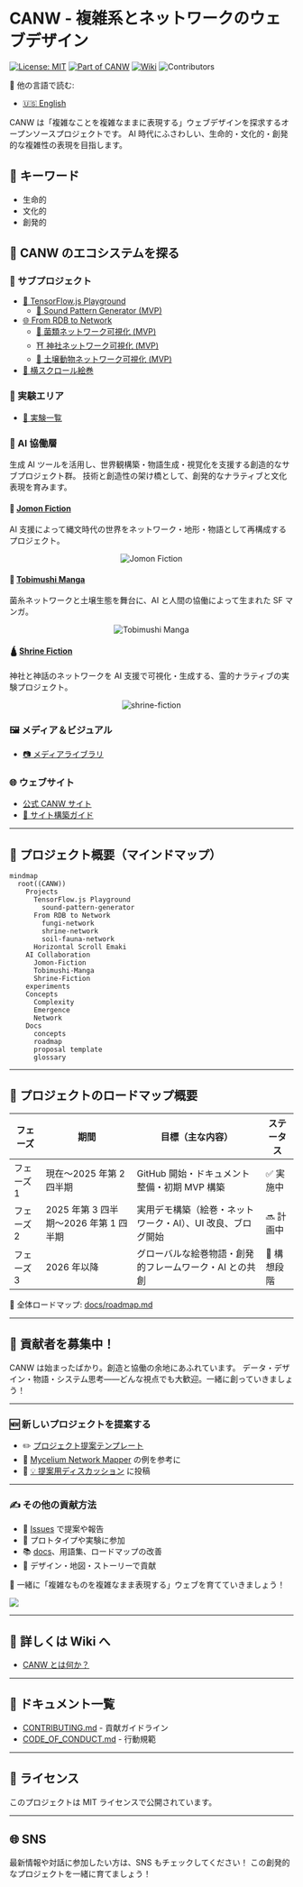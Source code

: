 # CANW - 複雑系とネットワークのウェブデザイン

[![License: MIT](https://img.shields.io/badge/License-MIT-green.svg)](./LICENSE)
[![Part of CANW](https://img.shields.io/badge/CANW-ecosystem-blueviolet)](https://github.com/satoshi-create/complexity-and-network-webdesign)
[![Wiki](https://img.shields.io/badge/Wiki-Explore%20More-blue)](https://github.com/satoshi-create/complexity-and-network-webdesign/wiki)
![Contributors](https://img.shields.io/github/contributors/satoshi-create/complexity-and-network-webdesign?color=brightgreen)

📘 他の言語で読む:

- [🇺🇸 English](./README.md)

CANW は「複雑なことを複雑なままに表現する」ウェブデザインを探求するオープンソースプロジェクトです。
AI 時代にふさわしい、生命的・文化的・創発的な複雑性の表現を目指します。

## 🔑 キーワード

- 生命的
- 文化的
- 創発的

## 🧭 CANW のエコシステムを探る

### 📂 サブプロジェクト

- [🤖 TensorFlow.js Playground](./projects/tensorflowjs-playground/README.md)
  - [🎼 Sound Pattern Generator (MVP)](./projects/tensorflowjs-playground/sound-pattern-generator/README.md)
- [🌐 From RDB to Network](./projects/from-rdb-to-network/README.md)
  - [🍄 菌類ネットワーク可視化 (MVP)](./projects/from-rdb-to-network/fungi-network/README.md)
  - [⛩ 神社ネットワーク可視化 (MVP)](./projects/from-rdb-to-network/shrine-network/README.md)
  - [🐜 土壌動物ネットワーク可視化 (MVP)](./projects/from-rdb-to-network/soil-fauna-network/README.md)
- [📜 横スクロール絵巻](./projects/horizontal-scroll-emaki/README.md)

### 🔬 実験エリア

- [🧪 実験一覧](./experiments/README.md)

### 🤖 AI 協働層

生成 AI ツールを活用し、世界観構築・物語生成・視覚化を支援する創造的なサブプロジェクト群。
技術と創造性の架け橋として、創発的なナラティブと文化表現を育みます。

#### 📘 [Jomon Fiction](./ai-collaboration/Jomon-Fiction/)

AI 支援によって縄文時代の世界をネットワーク・地形・物語として再構成するプロジェクト。

<p align="center">
  <img src="./ai-collaboration/Jomon-Fiction/4_publication-layer/scene_001_magatama/story_001_magatama.png" alt="Jomon Fiction">
</p>

#### 🦠 [Tobimushi Manga](./ai-collaboration/tobimushi-manga/)

菌糸ネットワークと土壌生態を舞台に、AI と人間の協働によって生まれた SF マンガ。

<p align="center">
  <img src="./ai-collaboration/tobimushi-manga/visual-assets/tobimushi-manga_hero.png" alt="Tobimushi Manga">
</p>

#### 🛕 [Shrine Fiction](./ai-collaboration/shrine-fiction/)

神社と神話のネットワークを AI 支援で可視化・生成する、霊的ナラティブの実験プロジェクト。

<p align="center">
  <img src="./ai-collaboration/shrine-fiction/visual-assets/shrine-fiction_hero.png" alt="shrine-fiction">
</p>

### 🖼️ メディア＆ビジュアル

- [📷 メディアライブラリ](./media/README.md)

### 🌐 ウェブサイト

- [公式 CANW サイト](https://complexity-and-network-webdesign.vercel.app/)
- [📘 サイト構築ガイド](./site/README.md)

---

## 🧠 プロジェクト概要（マインドマップ）

```mermaid
mindmap
  root((CANW))
    Projects
      TensorFlow.js Playground
        sound-pattern-generator
      From RDB to Network
        fungi-network
        shrine-network
        soil-fauna-network
      Horizontal Scroll Emaki
    AI Collaboration
      Jomon-Fiction
      Tobimushi-Manga
      Shrine-Fiction
    experiments
    Concepts
      Complexity
      Emergence
      Network
    Docs
      concepts
      roadmap
      proposal template
      glossary
```

---

## 🧭 プロジェクトのロードマップ概要

| フェーズ   | 期間                                   | 目標（主な内容）                                            | ステータス  |
| ---------- | -------------------------------------- | ----------------------------------------------------------- | ----------- |
| フェーズ 1 | 現在〜2025 年第 2 四半期               | GitHub 開始・ドキュメント整備・初期 MVP 構築                | ✅ 実施中   |
| フェーズ 2 | 2025 年第 3 四半期〜2026 年第 1 四半期 | 実用デモ構築（絵巻・ネットワーク・AI）、UI 改良、ブログ開始 | 🔜 計画中   |
| フェーズ 3 | 2026 年以降                            | グローバルな絵巻物語・創発的フレームワーク・AI との共創     | 🌌 構想段階 |

📖 全体ロードマップ: [docs/roadmap.md](./docs/roadmap.md)

---

## 🌟 貢献者を募集中！

CANW は始まったばかり。創造と協働の余地にあふれています。
データ・デザイン・物語・システム思考——どんな視点でも大歓迎。一緒に創っていきましょう！

---

### 🆕 新しいプロジェクトを提案する

- ✏️ [プロジェクト提案テンプレート](./docs/new_project_propesal/new_project_propesal.md)
- 🌿 [Mycelium Network Mapper](./docs/new_project_propesal/sample/mycelium-network-mapper.md) の例を参考に
- 💬 [💡 提案用ディスカッション](https://github.com/satoshi-create/complexity-and-network-webdesign/discussions/categories/-proposals) に投稿

---

### ✍️ その他の貢献方法

- 📌 [Issues](https://github.com/satoshi-create/complexity-and-network-webdesign/issues) で提案や報告
- 🧪 プロトタイプや実験に参加
- 📚 [docs](./docs/README.md)、用語集、ロードマップの改善
- 🎨 デザイン・地図・ストーリーで貢献

🌱 一緒に「複雑なものを複雑なまま表現する」ウェブを育てていきましょう！

<a href="https://github.com/satoshi-create/complexity-and-network-webdesign/graphs/contributors">
  <img src="https://contrib.rocks/image?repo=satoshi-create/complexity-and-network-webdesign" />
</a>

---

## 📘 詳しくは Wiki へ

- [CANW とは何か？](https://github.com/satoshi-create/complexity-and-network-webdesign/wiki/What-is-CANW%3F)

---

## 📖 ドキュメント一覧

- [CONTRIBUTING.md](./CONTRIBUTING.md) - 貢献ガイドライン
- [CODE_OF_CONDUCT.md](./CODE_OF_CONDUCT.md) - 行動規範

---

## 📜 ライセンス

このプロジェクトは MIT ライセンスで公開されています。

---

## 🌐 SNS

最新情報や対話に参加したい方は、SNS もチェックしてください！
この創発的なプロジェクトを一緒に育てましょう！
